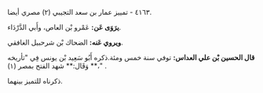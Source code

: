 ٤١٦٣ - تمييز عمار بن سعد التجيبي (٢) مصري أيضا.

**يرَوَى عَن:** عَمْرو بْن العاص، وأَبي الدَّرْدَاء.

**ويروي عَنه:** الضحاك بْن شرحبيل الغافقي.

**قال الحسين بْن علي العداس:** توفي سنة خمس ومئة.ذكره أَبُو سَعِيد بْن يونس فِي "تأريخه "،** وَقَال:** شهد الفتح بمصر (١) .

ذكرناه للتميز بينهما.